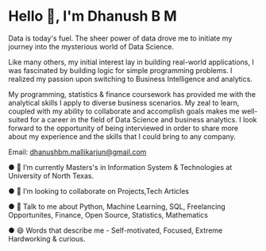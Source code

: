 # Hello 👋, I'm Dhanush B M

Data is today's fuel. The sheer power of data drove me to initiate my journey into the mysterious world of Data Science.

Like many others, my initial interest lay in building real-world applications, I was fascinated by building logic for simple programming problems. I realized my passion upon switching to Business Intelligence and analytics. 

My programming, statistics & finance coursework has provided me with the analytical skills I apply to diverse business scenarios. My zeal to learn, coupled with my ability to collaborate and accomplish goals makes me well-suited for a career in the field of Data Science and business analytics. I look forward to the opportunity of being interviewed in order to share more about my experience and the skills that I could bring to any company.

Email: dhanushbm.mallikarjun@gmail.com



● 🌱 I’m currently Masters's in Information System & Technologies at University of North Texas.

● 👯 I’m looking to collaborate on Projects,Tech Articles

● 💬 Talk to me about Python, Machine Learning, SQL, Freelancing Opportunites, Finance, Open Source, Statistics, Mathematics

● 😄 Words that describe me - Self-motivated, Focused, Extreme Hardworking & curious.
